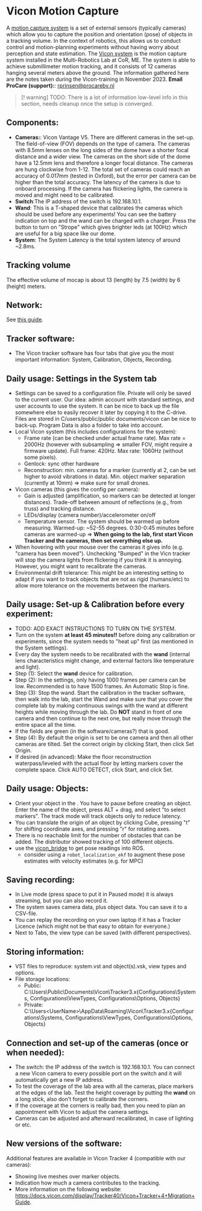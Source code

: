 # Vicon Motion Capture

A [motion capture system](https://en.wikipedia.org/wiki/Motion_capture) is a set of external sensors (typically cameras) which allow you to capture the position and orientation (pose) of objects in a tracking volume. In the context of robotics, this allows us to conduct control and motion-planning experiments without having worry about perception and state estimation.
The [Vicon system](https://www.vicon.com/) is the motion capture system installed in the Multi-Robotics Lab at CoR, ME. The system is able to achieve submillimeter motion tracking, and it consists of 12 cameras hanging several meters above the ground. The information gathered here are the notes taken during the Vicon-training in November 2023.
**Email ProCare (support):**: rprinsen@procarebv.nl


> [! warning]
> TODO: There is a lot of information low-level info in this section, needs cleanup once the setup is converged.

## Components:
- **Cameras:**: Vicon Vantage V5. There are different cameras in the set-up. The field-of-view (FOV) depends on the type of camera. The cameras with 8.5mm lenses on the long sides of the dome have a shorter focal distance and a wider view. The cameras on the short side of the dome have a 12.5mm lens and therefore a longer focal distance. The cameras are hung clockwise from 1-12. The total set of cameras could reach an accuracy of 0.017mm (tested in Oxford), but the error per camera can be higher than the total accuracy. The latency of the camera is due to onboard processing.
If the camera has flickering lights, the camera is moved and might need to be calibrated. 
- **Switch**:The IP address of the switch is 192.168.10.1. 
- **Wand**: This is a T-shaped device that calibrates the cameras which should be used before any experiments! You can see the battery indication on top and the wand can be charged with a charger. Press the button to turn on "Strope" which gives brighter leds (at 100Hz) which are useful for a big space like our dome.
- **System**: The System Latency is the total system latency of around ~2.8ms.

## Tracking volume
The effective volume of mocap is about 13 (length) by 7.5 (width) by 6 (height) meters.

## Network:

See [this guide](network.md).

## Tracker software:
- The Vicon tracker software has four tabs that give you the most important information: System, Calibration, Objects, Recording.

## Daily usage: Settings in the System tab
- Settings can be saved to a configuration file. Private will only be saved to the current user. Our idea: admin account with standard settings, and user accounts to use the system. It can be nice to back up the file somewhere else to easily recover it later by copying it to the C-drive.
 Files are stored in C/users/public/public documents/vicon can be nice to back-up. Program Data is also a folder to take into account.
-  Local Vicon system (this includes configurations for the system):
    - Frame rate (can be checked under actual frame rate). Max rate = 2000Hz (however with subsampling => smaller FOV, might require a firmware update). Full frame: 420Hz. Max rate: 1060Hz (without some pixels).
    - Genlock: sync other hardware
    - Reconstruction: min. cameras for a marker (currently at 2, can be set higher to avoid vibrations in data). Min. object marker separation (currently at 10mm) => make sure for small drones.
- Vicon cameras (this gives the config per camera):
    -  Gain is adjusted (amplification, so markers can be detected at longer distances). Trade-off between amount of reflections (e.g., from truss) and tracking distance.
    -  LEDs/display (camera number)/accelerometer on/off
    -  Temperature sensor. The system should be warmed up before measuring. Warmed-up: ~52-55 degrees. 0:30-0:45 minutes before cameras are warmed-up => **When going to the lab, first start Vicon Tracker and the cameras, then set everything else up.**
- When hovering with your mouse over the cameras it gives info (e.g. "camera has been moved"). Unchecking "Bumped" in the Vicn tracker will stop the camera lights from flickering if you think it is annoying. However, you might want to recalibrate the cameras.
- Environmental drift tolerance: This might be an interesting setting to adapt if you want to track objects that are not as rigid (humans/etc) to allow more tolerance on the movements between the markers.

## Daily usage: Set-up & Calibration before every experiment:
- TODO: ADD EXACT INSTRUCTIONS TO TURN ON THE SYSTEM.
- Turn on the system **at least 45 minutes!!** before doing any calibration or experiments, since the system needs to "heat up" first (as mentioned in the System settings). 
- Every day the system needs to be recalibrated with the **wand** (internal lens characteristics might change, and external factors like temperature and light).
- Step (1): Select the **wand** device for calibration.
- Step (2): In the settings, only having 1000 frames per camera can be low. Recommended is to have 1500 frames. An Automatic Stop is fine. 
- Step (3): Stop the wand. Start the calibration in the tracker software, then walk into the lab, start the Wand and make sure that you cover the complete lab by making continuous swings with the wand at different heights while moving through the lab. Do **NOT** stand in front of one camera and then continue to the next one, but really move through the entire space all the time.
- If the fields are green (in the software/cameras?) that is good.
- Step (4): By default the origin is set to be one camera and then all other cameras are tilted. Set the correct origin by clicking Start, then click Set Origin.
- If desired (in advanced): Make the floor reconstruction waterpass/leveled with the actual floor by letting markers cover the complete space. Click AUTO DETECT, click Start, and click Set.

## Daily usage: Objects:
- Orient your object in the . You have to pause before creating an object. Enter the name of the object, press ALT + drag, and select "to select markers". The track mode will track objects only to reduce latency.
- You can translate the origin of an object by clicking Cube, pressing "t" for shifting coordinate axes, and pressing "r" for rotating axes.
- There is no reachable limit for the number of obstacles that can be added. The distributor showed tracking of 100 different objects.
- use the [vicon_bridge](https://github.com/tud-amr/vicon_bridge) to get pose readings into ROS.
    - consider using a `robot_localization_ekf` to augment these pose estimates with velocity estimates (e.g. for MPC)

## Saving recording:
- In Live mode (press space to put it in Paused mode) it is always streaming, but you can also record it.
- The system saves camera data, plus object data. You can save it to a CSV-file.
- You can replay the recording on your own laptop if it has a Tracker Licence (which might not be that easy to obtain for everyone.)
- Next to Tabs, the view type can be saved (with different perspectives).

## Storing information:
- VST files to reproduce: system.vst and object(s).vsk, view types and options.
- File storage locations:
  - Public: C:\Users\Public\Documents\Vicon\Tracker3.x\{Configurations\Systems, Configurations\ViewTypes, Configurations\Options, Objects}
  -  Private: C:\Users\<UserName>\AppData\Roaming\Vicon\Tracker3.x\{Configurations\Systems, Configurations\ViewTypes, Configurations\Options, Objects}

## Connection and set-up of the cameras (once or when needed):
- The switch: the IP address of the switch is 192.168.10.1. You can connect a new Vicon camera to every possible port on the switch and it will automatically get a new IP address.
- To test the coverage of the lab area with all the cameras, place markers at the edges of the lab. Test the height coverage by putting the **wand** on a long stick, also don't forget to calibrate the corners.
- If the coverage at the corners is really bad, then you need to plan an appointment with Vicon to adjust the camera settings. 
- Cameras can be adjusted and afterward recalibrated, in case of lighting or etc. 

## New versions of the software:
Additional features are available in Vicon Tracker 4 (compatible with our cameras):
- Showing live meshes over marker objects.
- Indication how much a camera contributes to the tracking.
- More information on the following website: https://docs.vicon.com/display/Tracker40/Vicon+Tracker+4+Migration+Guide.
